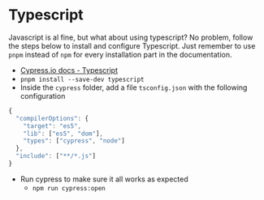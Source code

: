 # Typescript

Javascript is al fine, but what about using typescript? No problem, follow the steps below to install and configure
Typescript.
Just remember to use `pnpm` instead of `npm` for every installation part in the documentation.

* [Cypress.io docs - Typescript](https://docs.cypress.io/guides/tooling/typescript-support)
* `pnpm install --save-dev typescript`
* Inside the `cypress` folder, add a file `tsconfig.json` with the following configuration

```javascript
{
  "compilerOptions": {
    "target": "es5",
    "lib": ["es5", "dom"],
    "types": ["cypress", "node"]
  },
  "include": ["**/*.js"]
}
```

* Run cypress to make sure it all works as expected
    * `npm run cypress:open`
